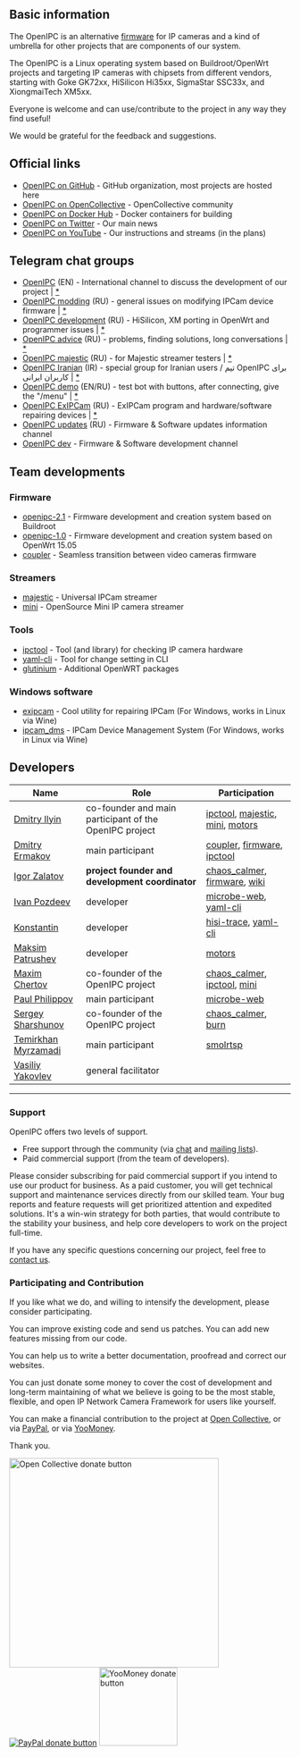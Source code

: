 ## Basic information

The OpenIPC is an alternative [firmware](https://github.com/OpenIPC) for IP cameras and a kind of umbrella for other projects that are components of our system.

The OpenIPC is a Linux operating system based on Buildroot/OpenWrt projects and targeting IP cameras with chipsets from different vendors, starting with Goke GK72xx, HiSilicon Hi35xx, SigmaStar SSC33x, and XiongmaiTech XM5xx.

Everyone is welcome and can use/contribute to the project in any way they find useful!

We would be grateful for the feedback and suggestions.


## Official links

* [OpenIPC on GitHub](https://github.com/OpenIPC/) - GitHub organization, most projects are hosted here
* [OpenIPC on OpenCollective](https://opencollective.com/openipc) - OpenCollective community
* [OpenIPC on Docker Hub](https://hub.docker.com/u/openipc) - Docker containers for building
* [OpenIPC on Twitter](https://twitter.com/openipc) - Our main news
* [OpenIPC on YouTube](https://www.youtube.com/channel/UCaXlbR2uGTRFh8jQ2lCFd2g) - Our instructions and streams (in the plans)


## Telegram chat groups

* [OpenIPC](https://t.me/openipc) (EN) - International channel to discuss the development of our project | [*](https://combot.org/c/1166652144)
* [OpenIPC modding](https://t.me/openipc_modding) (RU) - general issues on modifying IPCam device firmware | [*](https://combot.org/c/-1001247643198)
* [OpenIPC development](https://t.me/openipc_software) (RU) - HiSilicon, XM porting in OpenWrt and programmer issues | [*](https://combot.org/c/-1001196905312)
* [OpenIPC advice](https://t.me/openipc_advice) (RU) - problems, finding solutions, long conversations | [*](https://combot.org/c/1385065634)
* [OpenIPC majestic](https://t.me/joinchat/YgHc5Bg4NOoxOTdi) (RU) - for Majestic streamer testers | [*](#)
* [OpenIPC Iranian](https://t.me/joinchat/T_GwQUBTJdfXJrFb) (IR) - special group for Iranian users / تیم OpenIPC برای کاربران ایرانی | [*](https://combot.org/c/-1001341239361)
* [OpenIPC demo](https://t.me/openipc_demo)  (EN/RU) - test bot with buttons, after connecting, give the "/menu" | [*](https://combot.org/c/1414887196)
* [OpenIPC ExIPCam](https://t.me/ExIPCam) (RU) - ExIPCam program and hardware/software repairing devices | [*](https://combot.org/c/1213889378)
* [OpenIPC updates](https://t.me/s/openipc_updates) (RU) - Firmware & Software updates information channel
* [OpenIPC dev](https://t.me/s/openipc_dev) - Firmware & Software development channel


## Team developments

### Firmware

* [openipc-2.1](https://openipc.github.io/firmware) - Firmware development and creation system based on Buildroot
* [openipc-1.0](https://github.com/OpenIPC/chaos_calmer) - Firmware development and creation system based on OpenWrt 15.05
* [coupler](https://github.com/OpenIPC/coupler) - Seamless transition between video cameras firmware

### Streamers

* [majestic](https://github.com/OpenIPC/firmware/wiki/majestic_streamer) - Universal IPCam streamer
* [mini](https://github.com/OpenIPC/mini) - OpenSource Mini IP camera streamer

### Tools

* [ipctool](https://openipc.github.io/ipctool) - Tool (and library) for checking IP camera hardware
* [yaml-cli](https://github.com/OpenIPC/yaml-cli) - Tool for change setting in CLI 
* [glutinium](https://github.com/ZigFisher/Glutinium) - Additional OpenWRT packages

### Windows software

* [exipcam](http://team.openipc.org/exipcam) - Cool utility for repairing IPCam (For Windows, works in Linux via Wine)
* [ipcam_dms](http://team.openipc.org/ipcam_dms) - IPCam Device Management System (For Windows, works in Linux via Wine)


## Developers

| Name | Role | Participation |
|------|------|---------------|
| [Dmitry Ilyin](https://web.telegram.org/#/im?p=@widgetii)        | co-founder and main participant of the OpenIPC project | [ipctool](https://github.com/OpenIPC/ipctool), [majestic](https://github.com/OpenIPC/majestic_issues), [mini](https://github.com/OpenIPC/mini), [motors](https://github.com/OpenIPC/motors) |
| [Dmitry Ermakov](https://web.telegram.org/#/im?p=@dimerrr)       | main participant                  | [coupler](https://github.com/OpenIPC/coupler), [firmware](https://github.com/OpenIPC/firmware), [ipctool](https://github.com/OpenIPC/ipctool) |
| [Igor Zalatov](https://web.telegram.org/#/im?p=@FlyRouter)       | **project founder and development coordinator** | [chaos_calmer](https://github.com/OpenIPC/chaos_calmer), [firmware](https://github.com/OpenIPC/firmware), [wiki](https://github.com/OpenIPC/firmware/wiki) |
| [Ivan Pozdeev](https://web.telegram.org/#/im?p=@John)            | developer                         | [microbe-web](https://github.com/OpenIPC/microbe-web), [yaml-cli](https://github.com/OpenIPC/yaml-cli) |
| [Konstantin](#)                                                  | developer                         | [hisi-trace](https://github.com/OpenIPC/hisi-trace), [yaml-cli](https://github.com/OpenIPC/yaml-cli) |
| [Maksim Patrushev](https://web.telegram.org/#/im?p=@maxi380)     | developer                         | [motors](https://github.com/OpenIPC/motors) |
| [Maxim Chertov](https://web.telegram.org/#/im?p=@mAX3773)        | co-founder of the OpenIPC project | [chaos_calmer](https://github.com/OpenIPC/chaos_calmer), [ipctool](https://github.com/OpenIPC/ipctool), [mini](https://github.com/OpenIPC/mini) |
| [Paul Philippov](https://web.telegram.org/#/im?p=@themactep)     | main participant                  | [microbe-web](https://github.com/OpenIPC/microbe-web) |
| [Sergey Sharshunov](https://web.telegram.org/#/im?p=@USSSSSH)    | co-founder of the OpenIPC project | [chaos_calmer](https://github.com/OpenIPC/chaos_calmer), [burn](https://github.com/OpenIPC/burn) |
| [Temirkhan Myrzamadi](https://web.telegram.org/#/im?p=@hirrolot) | main participant                  | [smolrtsp](https://github.com/OpenIPC/smolrtsp)
| [Vasiliy Yakovlev](https://web.telegram.org/#/im?p=@#)           | general facilitator               |  |

-----

### Support

OpenIPC offers two levels of support.

- Free support through the community (via [chat](https://openipc.org/#telegram-chat-groups) and [mailing lists](https://github.com/OpenIPC/firmware/discussions)).
- Paid commercial support (from the team of developers).

Please consider subscribing for paid commercial support if you intend to use our product for business.
As a paid customer, you will get technical support and maintenance services directly from our skilled team.
Your bug reports and feature requests will get prioritized attention and expedited solutions. It's a win-win
strategy for both parties, that would contribute to the stability your business, and help core developers
to work on the project full-time.

If you have any specific questions concerning our project, feel free to [contact us](mailto:flyrouter@gmail.com).

### Participating and Contribution

If you like what we do, and willing to intensify the development, please consider participating.

You can improve existing code and send us patches. You can add new features missing from our code.

You can help us to write a better documentation, proofread and correct our websites.

You can just donate some money to cover the cost of development and long-term maintaining of what we believe
is going to be the most stable, flexible, and open IP Network Camera Framework for users like yourself.

You can make a financial contribution to the project
at [Open Collective](https://opencollective.com/openipc/contribute/backer-14335/checkout),
or via [PayPal](https://www.paypal.com/donate/?hosted_button_id=C6F7UJLA58MBS),
or via [YooMoney](https://openipc.org/donation/yoomoney.html).

Thank you.

<a href="https://opencollective.com/openipc/contribute/backer-14335/checkout" target="_blank"><img src="https://opencollective.com/webpack/donate/button@2x.png?color=blue" width="375" alt="Open Collective donate button"></a>
<a href="https://www.paypal.com/donate/?hosted_button_id=C6F7UJLA58MBS"><img src="https://www.paypalobjects.com/en_US/IT/i/btn/btn_donateCC_LG.gif" alt="PayPal donate button"></a>
<a href="https://openipc.org/donation/yoomoney.html"><img src="https://yoomoney.ru/transfer/balance-informer/balance?id=596194605&key=291C29A811B500D7" width="140" alt="YooMoney donate button"></a>
